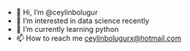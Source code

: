 - 👋 Hi, I’m @ceylinbolugur
- 👀 I’m interested in data science recently
- 🌱 I’m currently learning python
- 📫 How to reach me ceylinbolugurx@hotmail.com 
